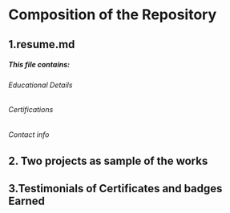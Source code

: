 # Composition of the Repository
## 1.resume.md
   #####  This file contains:
   ###### Educational Details 
   ###### Certifications
   ###### Contact info

## 2. Two projects as sample of the works

## 3.Testimonials of Certificates and badges Earned
